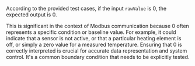 According to the provided test cases, if the input `rawValue` is 0, the expected output is 0. 

This is significant in the context of Modbus communication because 0 often represents a specific condition or baseline value.  For example, it could indicate that a sensor is not active, or that a particular heating element is off, or simply a zero value for a measured temperature. Ensuring that 0 is correctly interpreted is crucial for accurate data representation and system control.  It's a common boundary condition that needs to be explicitly tested.